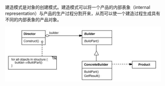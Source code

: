 建造模式是对象的创建模式。建造模式可以将一个产品的内部表象（internal representation）与产品的生产过程分割开来，从而可以使一个建造过程生成具有不同的内部表象的产品对象。

![Image text](https://github.com/pulusite/litart/blob/master/resource/img/Builder.JPG?raw=true)